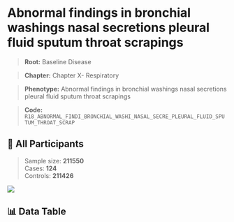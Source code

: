 # Abnormal findings in bronchial washings nasal secretions pleural fluid sputum throat scrapings

> **Root:** Baseline Disease  

> **Chapter:** Chapter X- Respiratory  

> **Phenotype:** Abnormal findings in bronchial washings nasal secretions pleural fluid sputum throat scrapings  

> **Code:** `R18_ABNORMAL_FINDI_BRONCHIAL_WASHI_NASAL_SECRE_PLEURAL_FLUID_SPUTUM_THROAT_SCRAP`

## 🧪 All Participants  
> Sample size: **211550**  
> Cases: **124**  
> Controls: **211426**
<img src="/Sensitive/Figures/ALL/Incidence/R18_ABNORMAL_FINDI_BRONCHIAL_WASHI_NASAL_SECRE_PLEURAL_FLUID_SPUTUM_THROAT_SCRAP.png"/>

## 📊 Data Table
<CsvTableMRF src="/Sensitive/Data/ALL/Incidence/COX_R18_ABNORMAL_FINDI_BRONCHIAL_WASHI_NASAL_SECRE_PLEURAL_FLUID_SPUTUM_THROAT_SCRAP.csv"/>

